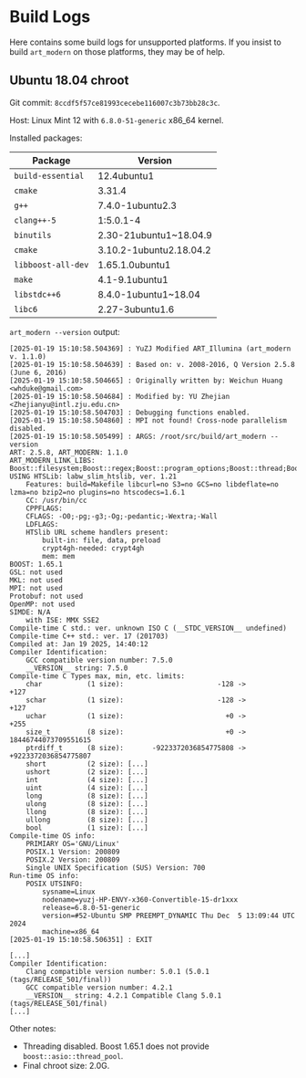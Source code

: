 # Build Logs

Here contains some build logs for unsupported platforms. If you insist to build `art_modern` on those platforms, they may be of help.

## Ubuntu 18.04 chroot

Git commit: `8ccdf5f57ce81993cecebe116007c3b73bb28c3c`.

Host: Linux Mint 12 with `6.8.0-51-generic` x86\_64 kernel.

Installed packages:

| Package | Version |
|---------|---------|
| `build-essential` | 12.4ubuntu1 |
| `cmake` | 3.31.4 |
| `g++` | 7.4.0-1ubuntu2.3 |
| `clang++-5` | 1:5.0.1-4 |
| `binutils` | 2.30-21ubuntu1~18.04.9 |
| `cmake` | 3.10.2-1ubuntu2.18.04.2 |
| `libboost-all-dev` | 1.65.1.0ubuntu1 |
| `make` | 4.1-9.1ubuntu1 |
| `libstdc++6` | 8.4.0-1ubuntu1~18.04 |
| `libc6` | 2.27-3ubuntu1.6 |

`art_modern --version` output:

```text
[2025-01-19 15:10:58.504369] : YuZJ Modified ART_Illumina (art_modern v. 1.1.0)
[2025-01-19 15:10:58.504639] : Based on: v. 2008-2016, Q Version 2.5.8 (June 6, 2016)
[2025-01-19 15:10:58.504665] : Originally written by: Weichun Huang <whduke@gmail.com>
[2025-01-19 15:10:58.504684] : Modified by: YU Zhejian <Zhejianyu@intl.zju.edu.cn>
[2025-01-19 15:10:58.504703] : Debugging functions enabled.
[2025-01-19 15:10:58.504860] : MPI not found! Cross-node parallelism disabled.
[2025-01-19 15:10:58.505499] : ARGS: /root/src/build/art_modern --version
ART: 2.5.8, ART_MODERN: 1.1.0
ART_MODERN_LINK_LIBS: Boost::filesystem;Boost::regex;Boost::program_options;Boost::thread;Boost::log_setup;Boost::log;labw_slim_htslib;libceu
USING HTSLib: labw_slim_htslib, ver. 1.21
	Features: build=Makefile libcurl=no S3=no GCS=no libdeflate=no lzma=no bzip2=no plugins=no htscodecs=1.6.1
	CC: /usr/bin/cc
	CPPFLAGS: 
	CFLAGS: -O0;-pg;-g3;-Og;-pedantic;-Wextra;-Wall
	LDFLAGS: 
	HTSlib URL scheme handlers present:
		built-in: file, data, preload
		crypt4gh-needed: crypt4gh
		mem: mem
BOOST: 1.65.1
GSL: not used
MKL: not used
MPI: not used
Protobuf: not used
OpenMP: not used
SIMDE: N/A
	with ISE: MMX SSE2
Compile-time C std.: ver. unknown ISO C (__STDC_VERSION__ undefined)
Compile-time C++ std.: ver. 17 (201703)
Compiled at: Jan 19 2025, 14:40:12
Compiler Identification:
	GCC compatible version number: 7.5.0
	__VERSION__ string: 7.5.0
Compile-time C Types max, min, etc. limits:
	char           (1 size):                       -128 ->                  +127
	schar          (1 size):                       -128 ->                  +127
	uchar          (1 size):                         +0 ->                  +255
	size_t         (8 size):                         +0 ->  18446744073709551615
	ptrdiff_t      (8 size):       -9223372036854775808 ->  +9223372036854775807
	short          (2 size): [...]
	ushort         (2 size): [...]
	int            (4 size): [...]
	uint           (4 size): [...]
	long           (8 size): [...]
	ulong          (8 size): [...]
	llong          (8 size): [...]
	ullong         (8 size): [...]
	bool           (1 size): [...]
Compile-time OS info:
	PRIMIARY OS='GNU/Linux'
	POSIX.1 Version: 200809
	POSIX.2 Version: 200809
	Single UNIX Specification (SUS) Version: 700
Run-time OS info:
	POSIX UTSINFO:
		sysname=Linux
		nodename=yuzj-HP-ENVY-x360-Convertible-15-dr1xxx
		release=6.8.0-51-generic
		version=#52-Ubuntu SMP PREEMPT_DYNAMIC Thu Dec  5 13:09:44 UTC 2024
		machine=x86_64
[2025-01-19 15:10:58.506351] : EXIT
```

```text
[...]
Compiler Identification:
	Clang compatible version number: 5.0.1 (5.0.1 (tags/RELEASE_501/final))
	GCC compatible version number: 4.2.1
	__VERSION__ string: 4.2.1 Compatible Clang 5.0.1 (tags/RELEASE_501/final)
[...]
```

Other notes:

- Threading disabled. Boost 1.65.1 does not provide `boost::asio::thread_pool`.
- Final chroot size: 2.0G.
